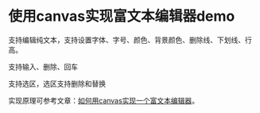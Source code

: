 # 使用canvas实现富文本编辑器demo

支持编辑纯文本，支持设置字体、字号、颜色、背景颜色、删除线、下划线、行高。

支持输入、删除、回车

支持选区，选区支持删除和替换

实现原理可参考文章：[如何用canvas实现一个富文本编辑器](https://juejin.cn/post/7245922875181826108)。

